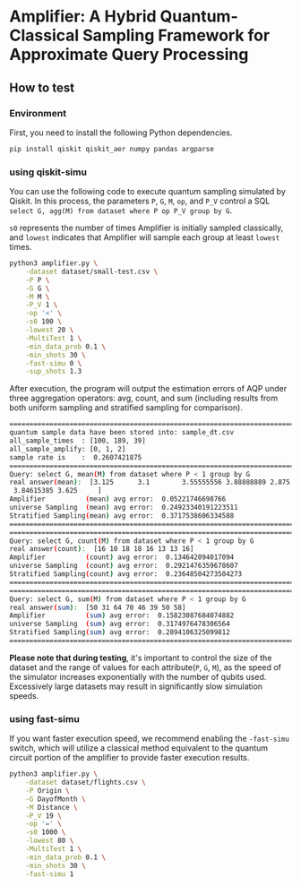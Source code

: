 # Amplifier: A Hybrid Quantum-Classical Sampling Framework for Approximate Query Processing

## How to test

### Environment

First, you need to install the following Python dependencies.

```sh
pip install qiskit qiskit_aer numpy pandas argparse
```

### using qiskit-simu

You can use the following code to execute quantum sampling simulated by Qiskit. In this process, the parameters `P`, `G`, `M`, `op`, and `P_V` control a SQL `select G, agg(M) from dataset where P op P_V group by G`.

`s0` represents the number of times Amplifier is initially sampled classically, and `lowest` indicates that Amplifier will sample each group at least `lowest` times.

```sh
python3 amplifier.py \
    -dataset dataset/small-test.csv \
    -P P \
    -G G \
    -M M \
    -P_V 1 \
    -op '<' \
    -s0 100 \
    -lowest 20 \
    -MultiTest 1 \
    -min_data_prob 0.1 \
    -min_shots 30 \
    -fast-simu 0 \
    -sup_shots 1.3
```

After execution, the program will output the estimation errors of AQP under three aggregation operators: avg, count, and sum (including results from both uniform sampling and stratified sampling for comparison).

```sh
=======================================================================================
quantum sample data have been stored into: sample_dt.csv
all_sample_times  : [100, 189, 39]
all_sample_amplify: [0, 1, 2]
sample rate is    :  0.2607421875
=======================================================================================
Query: select G, mean(M) from dataset where P < 1 group by G
real answer(mean):  [3.125      3.1        3.55555556 3.88888889 2.875      3.
 3.84615385 3.625     ]
Amplifier          (mean) avg error:  0.05221746698766
universe Sampling  (mean) avg error:  0.24923340191223511
Stratified Sampling(mean) avg error:  0.3717538606334588
=======================================================================================
=======================================================================================
Query: select G, count(M) from dataset where P < 1 group by G
real answer(count):  [16 10 18 18 16 13 13 16]
Amplifier          (count) avg error:  0.134642094017094
universe Sampling  (count) avg error:  0.2921476359678607
Stratified Sampling(count) avg error:  0.23648504273504273
=======================================================================================
=======================================================================================
Query: select G, sum(M) from dataset where P < 1 group by G
real answer(sum):  [50 31 64 70 46 39 50 58]
Amplifier          (sum) avg error:  0.15823087684074882
universe Sampling  (sum) avg error:  0.3174976478306564
Stratified Sampling(sum) avg error:  0.2894106325099812
=======================================================================================
```

**Please note that during testing**, it's important to control the size of the dataset and the range of values for each attribute(`P`, `G`, `M`), as the speed of the simulator increases exponentially with the number of qubits used. Excessively large datasets may result in significantly slow simulation speeds.

### using fast-simu

If you want faster execution speed, we recommend enabling the `-fast-simu` switch, which will utilize a classical method equivalent to the quantum circuit portion of the amplifier to provide faster execution results.

```sh
python3 amplifier.py \
    -dataset dataset/flights.csv \
    -P Origin \
    -G DayofMonth \
    -M Distance \
    -P_V 19 \
    -op '=' \
    -s0 1000 \
    -lowest 80 \
    -MultiTest 1 \
    -min_data_prob 0.1 \
    -min_shots 30 \
    -fast-simu 1
```